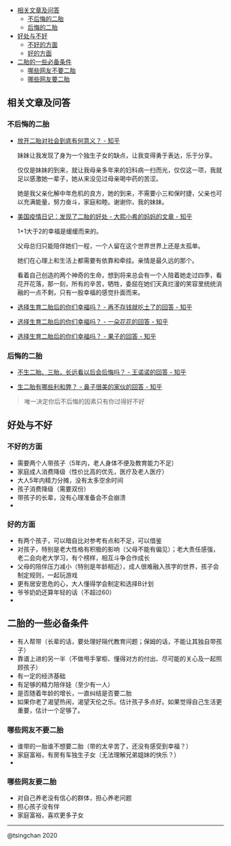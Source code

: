 <!-- TOC -->

- [相关文章及问答](#相关文章及问答)
    - [不后悔的二胎](#不后悔的二胎)
    - [后悔的二胎](#后悔的二胎)
- [好处与不好](#好处与不好)
    - [不好的方面](#不好的方面)
    - [好的方面](#好的方面)
- [二胎的一些必备条件](#二胎的一些必备条件)
    - [哪些网友不要二胎](#哪些网友不要二胎)
    - [哪些网友要二胎](#哪些网友要二胎)

<!-- /TOC -->

## 相关文章及问答

### 不后悔的二胎

- [放开二胎对社会到底有何意义？ - 知乎](https://www.zhihu.com/question/20629461/answer/15684394)

    妹妹让我发现了身为一个独生子女的缺点，让我变得勇于表达，乐于分享。
    
    仅仅是妹妹的到来，就让我母亲多年来的妇科病一扫而光，仅仅这一项，我就足以感激她一辈子，她从来没见过母亲喝中药的苦涩。
    
    她是我父亲化解中年危机的良方，她的到来，不需要小三和保时捷，父亲也可以充满能量，努力奋斗，家庭和睦。谢谢你，我的妹妹。

- [美国疫情日记：发现了二胎的好处 - 大熙小希的妈妈的文章 - 知乎](https://zhuanlan.zhihu.com/p/126467931)

    1+1大于2的幸福是缓缓而来的。

    父母总归只能陪伴她们一程，一个人留在这个世界世界上还是太孤单。

    她们在心理上和生活上都需要有依靠和牵挂。亲情是最久远的那个。

    看着自己创造的两个神奇的生命，想到将来总会有一个人陪着她走过四季，看花开花落，那一刻，所有的辛苦，牺牲，委屈在她们天真烂漫的笑容里统统消融的一点不剩，只有一股幸福的感觉扑面而来。


- [选择生育二胎后的你们幸福吗？ - 再不存钱就吃土了的回答 - 知乎](https://www.zhihu.com/question/316317489/answer/715102801)

- [选择生育二胎后的你们幸福吗？ - 一朵花花的回答 - 知乎](https://www.zhihu.com/question/316317489/answer/630440492)

- [选择生育二胎后的你们幸福吗？ - 果子的回答 - 知乎](https://www.zhihu.com/question/316317489/answer/625538322)


### 后悔的二胎

- [不生二胎、三胎，长远看以后会后悔吗？ - 王诺诺的回答 - 知乎](https://www.zhihu.com/question/315583195/answer/694247846)

- [生二胎有哪些利和弊？ - 鼻子很美的家伙的回答 - 知乎](https://www.zhihu.com/question/289996746/answer/467576784)


> 唯一决定你后不后悔的因素只有你过得好不好

## 好处与不好

### 不好的方面

- 需要两个人带孩子（5年内，老人身体不便及教育能力不足）
- 家庭成人消费降级（性价比高的优先，医疗及老人医疗）
- 大人5年内精力分摊，没有太多空余时间
- 孩子消费降级（需要双份）
- 带孩子的长辈，没有心理准备会不会崩溃
- 


### 好的方面
- 有两个孩子，可以暗自比对参考有点和不足，可以借鉴
- 对孩子，特别是老大性格有积极的影响（父母不能有偏见）；老大责任感强，老二会向老大学习，有个榜样，相互斗争合作成长
- 父母的陪伴压力减小（特别是年龄相近），成人很难融入孩字的世界，孩子会制定规则，一起玩游戏
- 更有居安思危的心，大人懂得学会制定和选择B计划
- 爷爷奶奶还算年轻的话（不超过60）
- 

## 二胎的一些必备条件

- 有人帮带（长辈的话，要处理好隔代教育问题；保姆的话，不能让其独自带孩子）
- 靠谱上进的另一半（不做甩手掌柜、懂得对方的付出、尽可能的关心及一起照顾孩子）
- 有一定的经济基础
- 有足够的精力陪伴娃（至少有一人）
- 是否随着年龄的增长，一直纠结是否要二胎
- 如果你老了渴望热闹，渴望天伦之乐。估计孩子多点好。如果觉得自己生活更重要，估计一个足够了。

### 哪些网友不要二胎

- 谁带的一胎谁不想要二胎（带的太辛苦了，还没有感受到幸福？）
- 家庭富裕，有房有车独生子女（无法理解兄弟姐妹的快乐？）
- 

### 哪些网友要二胎
- 对自己养老没有信心的群体，担心养老问题
- 担心孩子没有伴
- 家庭富裕，喜欢更多子女


-----
@tsingchan  2020